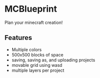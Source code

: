 MCBlueprint
===========

Plan your minecraft creation!

Features
--------
- Multiple colors
- 500x500 blocks of space
- saving, saving as, and uploading projects
- movable grid using wasd
- multiple layers per project
